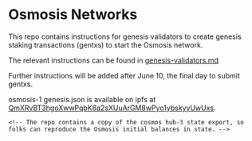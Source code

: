 # Osmosis Networks

This repo contains instructions for genesis validators to create genesis
staking transactions (gentxs) to start the Osmosis network.

The relevant instructions can be found in
[genesis-validators.md](genesis-validators.md)

Further instructions will be added after June 10, the final day to
submit gentxs.

osmosis-1 genesis.json is available on ipfs at
[QmXRvBT3hgoXwwPqbK6a2sXUuArGM8wPyo1ybskyyUwUxs](https://cloudflare-ipfs.com/ipfs/QmXRvBT3hgoXwwPqbK6a2sXUuArGM8wPyo1ybskyyUwUxs).

```{=html}
<!-- The repo contains a copy of the cosmos hub-3 state export, so folks can reproduce the Osmosis initial balances in state. -->
```
